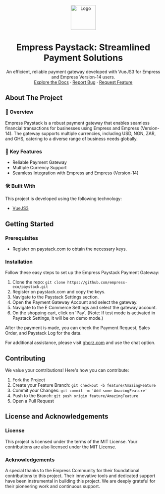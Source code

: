 <div align="center">
<img src="https://grow.empress.eco/uploads/default/original/2X/1/1f1e1044d3864269d2a613577edb9763890422ab.png" alt="Logo" width="80" height="80">
<h1 align="center">Empress Paystack: Streamlined Payment Solutions</h1>
<p align="center">
An efficient, reliable payment gateway developed with VueJS3 for Empress and Empress Version-14 users.
<br />
<a href="https://grow.empress.eco/">Explore the Docs</a>
·
<a href="https://github.com/empress-eco/paystack/issues">Report Bug</a>
·
<a href="https://github.com/empress-eco/paystack/issues">Request Feature</a>
</p>
</div>

## About The Project

### 📖 Overview
Empress Paystack is a robust payment gateway that enables seamless financial transactions for businesses using Empress and Empress (Version-14). The gateway supports multiple currencies, including USD, NGN, ZAR, and GHS, catering to a diverse range of business needs globally.

### 🌟 Key Features
- Reliable Payment Gateway
- Multiple Currency Support
- Seamless Integration with Empress and Empress (Version-14)

### 🛠 Built With
This project is developed using the following technology:
- [VueJS3](https://vuejs.org/)

## Getting Started

### Prerequisites
- Register on paystack.com to obtain the necessary keys.

### Installation
Follow these easy steps to set up the Empress Paystack Payment Gateway:

1. Clone the repo: `git clone https://github.com/empress-eco/paystack.git`
2. Register on paystack.com and copy the keys.
3. Navigate to the Paystack Settings section.
4. Open the Payment Gateway Account and select the gateway.
5. Navigate to the E Commerce Settings and select the gateway account.
6. On the shopping cart, click on 'Pay'. (Note: If test mode is activated in Paystack Settings, it will be on demo mode.)

After the payment is made, you can check the Payment Request, Sales Order, and Paystack Log for the data.

For additional assistance, please visit [ghorz.com](https://ghorz.com/blog) and use the chat option.

## Contributing
We value your contributions! Here's how you can contribute:

1. Fork the Project
2. Create your Feature Branch: `git checkout -b feature/AmazingFeature`
3. Commit your Changes: `git commit -m 'Add some AmazingFeature'`
4. Push to the Branch: `git push origin feature/AmazingFeature`
5. Open a Pull Request

## License and Acknowledgements

### License
This project is licensed under the terms of the MIT License. Your contributions are also licensed under the MIT License.

### Acknowledgements
A special thanks to the Empress Community for their foundational contributions to this project. Their innovative tools and dedicated support have been instrumental in building this project. We are deeply grateful for their pioneering work and continuous support.

<!-- MARKDOWN LINKS & IMAGES -->
